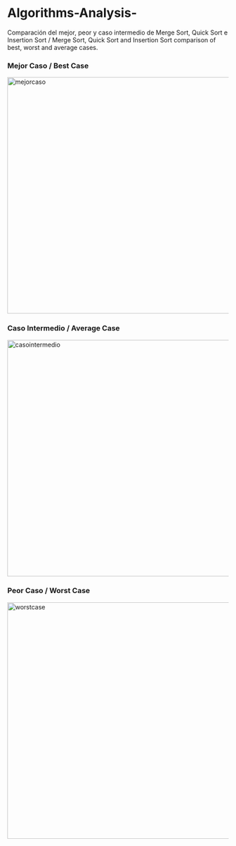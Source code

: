 # Algorithms-Analysis-
Comparación del mejor, peor y caso intermedio de Merge Sort, Quick Sort e Insertion Sort / Merge Sort, Quick Sort and Insertion Sort comparison of best, worst and average cases. 

### Mejor Caso / Best Case
<img width="537" alt="mejorcaso" src="https://user-images.githubusercontent.com/27737295/37628343-bdd65850-2b9e-11e8-8d58-d01bb4351db8.png">

### Caso Intermedio / Average Case
<img width="537" alt="casointermedio" src="https://user-images.githubusercontent.com/27737295/37628459-2b1b6d92-2b9f-11e8-99b7-d41e1ec0aa60.png">

### Peor Caso / Worst Case 
<img width="537" alt="worstcase" src="https://user-images.githubusercontent.com/27737295/37628517-585e7db2-2b9f-11e8-8690-fac6d6751834.png">


